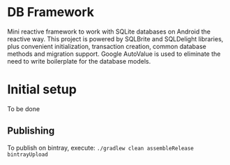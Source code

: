 # DB Framework
Mini reactive framework to work with SQLite databases on Android the reactive way. This project is powered by SQLBrite and SQLDelight libraries, plus convenient initialization, transaction creation, common database methods and migration support. Google AutoValue is used to eliminate the need to write boilerplate for the database models.

# Initial setup
To be done

## Publishing
To publish on bintray, execute: `./gradlew clean assembleRelease bintrayUpload`

